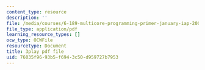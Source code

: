 ```yaml
---
content_type: resource
description: ''
file: /media/courses/6-189-multicore-programming-primer-january-iap-2007/76035f9693b5f6943c50d959727b7953_SI_GKdFQmds.pdf
file_type: application/pdf
learning_resource_types: []
ocw_type: OCWFile
resourcetype: Document
title: 3play pdf file
uid: 76035f96-93b5-f694-3c50-d959727b7953
---
```

